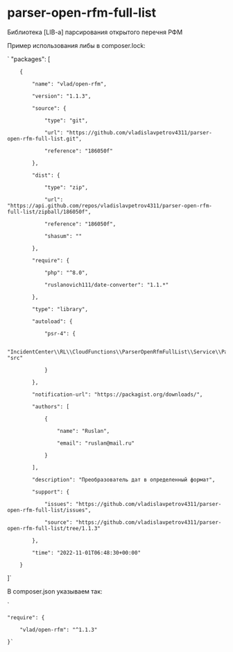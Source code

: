 # parser-open-rfm-full-list

Библиотека [LIB-a] парсирования открытого перечня РФМ

Пример использования либы в composer.lock:

`
	"packages": [

        {

            "name": "vlad/open-rfm",

            "version": "1.1.3",

            "source": {

                "type": "git",

                "url": "https://github.com/vladislavpetrov4311/parser-open-rfm-full-list.git",

                "reference": "186050f"

            },

            "dist": {

                "type": "zip",

                "url": "https://api.github.com/repos/vladislavpetrov4311/parser-open-rfm-full-list/zipball/186050f",

                "reference": "186050f",

                "shasum": ""

            },

            "require": {

                "php": "^8.0",

                "ruslanovich111/date-converter": "1.1.*"

            },

            "type": "library",

            "autoload": {

                "psr-4": {

                    "IncidentCenter\\RL\\CloudFunctions\\ParserOpenRfmFullList\\Service\\Parser\\": "src"

                }

            },

            "notification-url": "https://packagist.org/downloads/",

            "authors": [

                {

                    "name": "Ruslan",

                    "email": "ruslan@mail.ru"

                }

            ],

            "description": "Преобразователь дат в определенный формат",

            "support": {

                "issues": "https://github.com/vladislavpetrov4311/parser-open-rfm-full-list/issues",

                "source": "https://github.com/vladislavpetrov4311/parser-open-rfm-full-list/tree/1.1.3"

            },

            "time": "2022-11-01T06:48:30+00:00"

        }

]`


В composer.json указываем так:

`

	"require": {

        "vlad/open-rfm": "^1.1.3"

    }`